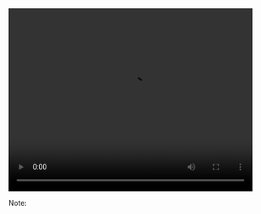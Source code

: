 <!--
<img src="https://raw.githubusercontent.com/blehman/d3_tutorials/master/imgs/visualization_categories.png" alt="Drawing" style="width: 1000px; height:400px;"/>
-->
<video controls="" height="360" width="480">
<source src="/imgs/dreamforce_animation.m4v" type="video/mp4"> 
</source></video>


Note:


<!--
<a href="http://localhost:8080/index.html" target="_blank">1</a>  
<a href="localhost:8080/index_varline.html" target="_blank">2</a>  
<a href="localhost:8080/index_quarterly.html" target="_blank">3</a>  
<a href="localhost:8080/index_yearly.html" target="_blank">4</a>  
<a href="localhost:8080/index_yearly_avg.html" target="_blank">5</a>
-->
